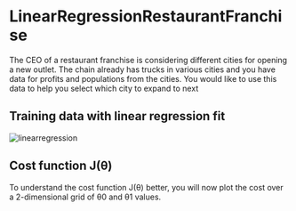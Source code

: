 # LinearRegressionRestaurantFranchise
 
The CEO of a restaurant franchise is considering different cities for opening a new outlet. The chain already has trucks in various cities and you have data for
profits and populations from the cities.
You would like to use this data to help you select which city to expand to next

## Training data with linear regression fit 

 ![linearregression](https://user-images.githubusercontent.com/90453702/170893782-b4b97d90-7aa9-4e08-ac26-e46c0e3282f6.jpg)

## Cost function J(θ)
To understand the cost function J(θ) better, you will now plot the cost over a 2-dimensional grid of θ0 and θ1 values.


